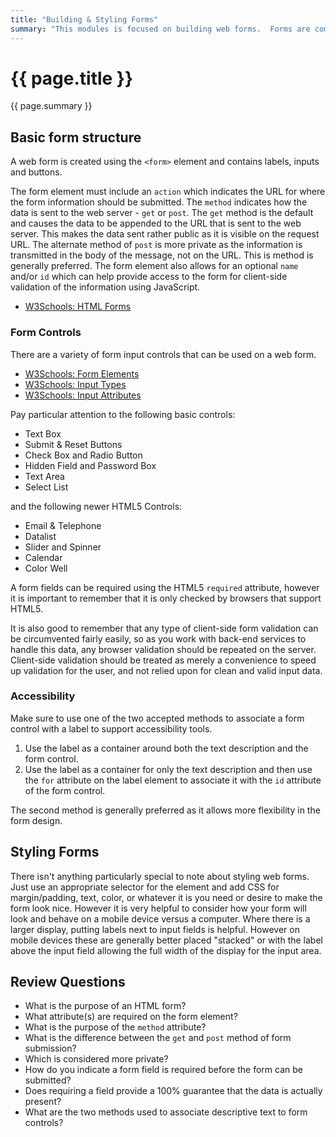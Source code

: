 ```yaml
---
title: "Building & Styling Forms"
summary: "This modules is focused on building web forms.  Forms are commonly used on many sites to collect data."
---
```


# {{ page.title }}
{{ page.summary }}

## Basic form structure
A web form is created using the `<form>` element and contains labels, inputs and buttons.

The form element must include an `action` which indicates the URL for where the form information should be submitted.  The `method` indicates how the data is sent to the web server - `get` or `post`.  The `get` method is the default and causes the data to be appended to the URL that is sent to the web server.  This makes the data sent rather public as it is visible on the request URL.  The alternate method of `post` is more private as the information is transmitted in the body of the message, not on the URL.  This is method is generally preferred.  The form element also allows for an optional `name` and/or `id` which can help provide access to the form for client-side validation of the information using JavaScript.

 - [W3Schools: HTML Forms]( https://www.w3schools.com/html/html_forms.asp )


### Form Controls
There are a variety of form input controls that can be used on a web form.

 - [W3Schools: Form Elements](https://www.w3schools.com/html/html_form_elements.asp)
 - [W3Schools: Input Types](https://www.w3schools.com/html/html_form_input_types.asp)
 - [W3Schools: Input Attributes](https://www.w3schools.com/html/html_form_attributes.asp)

Pay particular attention to the following basic controls:

- Text Box
- Submit & Reset Buttons
- Check Box and Radio Button
- Hidden Field and Password Box
- Text Area
- Select List

and the following newer HTML5 Controls:

- Email & Telephone
- Datalist
- Slider and Spinner
- Calendar
- Color Well

A form fields can be required using the HTML5 `required` attribute, however it is important to remember that it is only checked by browsers that support HTML5.  

It is also good to remember that any type of client-side form validation can be circumvented fairly easily, so as you work with back-end services to handle this data, any browser validation should be repeated on the server.  Client-side validation should be treated as merely a convenience to speed up validation for the user, and not relied upon for clean and valid input data.

### Accessibility
Make sure to use one of the two accepted methods to associate a form control with a label to support accessibility tools.

1. Use the label as a container around both the text description and the form control.
2. Use the label as a container for only the text description and then use the `for` attribute on the label element to associate it with the `id` attribute of the form control.

The second method is generally preferred as it allows more flexibility in the form design.

## Styling Forms
There isn't anything particularly special to note about styling web forms. Just use an appropriate selector for the element and add CSS for margin/padding, text, color, or whatever it is you need or desire to make the form look nice. However it is very helpful to consider how your form will look and behave on a mobile device versus a computer. Where there is a larger display, putting labels next to input fields is helpful.  However on mobile devices these are generally better placed "stacked" or with the label above the input field allowing the full width of the display for the input area.


## Review Questions

 - What is the purpose of an HTML form?  
 - What attribute(s) are required on the form element?
 - What is the purpose of the `method` attribute?
 - What is the difference between the `get` and `post` method of form submission?
 - Which is considered more private?  
 - How do you indicate a form field is required before the form can be submitted?
 - Does requiring a field provide a 100% guarantee that the data is actually present?
 - What are the two methods used to associate descriptive text to form controls?
